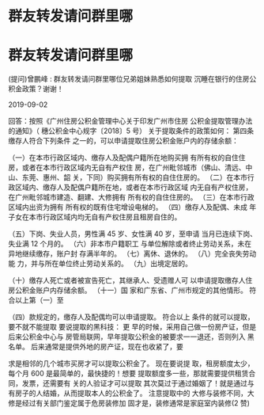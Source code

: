 # 群友转发请问群里哪

# 群友转发请问群里哪

(提问)曾鹏峰 : 群友转发请问群里哪位兄弟姐妹熟悉如何提取 沉睡在银行的住房公积金政策？谢谢！

2019-09-02

回答：按照《广州住房公积金管理中心关于印发广州市住房 公积金提取管理办法的通知》（ 穗公积金中心规字〔2018〕5 号） 关于提取条件的政策如何： 第四条 缴存人符合下列条件 之一的，可以申请提取住房公积金账户内的存储余额：

（一）在本市行政区域内、缴存人及配偶户籍所在地购买拥 有所有权的自住住房，或者在本市行政区域内无自有产权住 房，在广州毗邻城市（佛山、清远、中山、东莞、惠州、韶 关，下同）购买拥有所有权的自住住房的。 （二）在本市行 政区域内、缴存人及配偶户籍所在地，或者在本市行政区域 内无自有产权住房，在广州毗邻城市建造、翻建、大修拥有 所有权的自住住房的。 （三）在本市行政区域内出资为拥有 所有权的既有住宅增设电梯的。 （四）缴存人及配偶、未成 年子女在本市行政区域内均无自有产权住房且租房自住的。

（五）下岗、失业人员，男性满 45 岁、女性满 40 岁，至申请 当月已连续下岗、失业满 12 个月的。 （六）非本市户籍职工 与单位解除或者终止劳动关系，未在异地继续缴存，账户封 存满半年的。 （七）离休、退休的。 （八）完全丧失劳动能 力，并与所在单位终止劳动关系的。 （九）出境定居的。

（十）缴存人死亡或者被宣告死亡，其继承人、受遗赠人可 以申请提取缴存人住房公积金账户内存储余额。 （十一）国 家和广东省、广州市规定的其他情形。 符合以上第（一）至

（四）款规定的，缴存人及配偶均可以申请提取。 符合以上 条件的就可以提取，要不就不能提取 要说提取的黑科技： 更 早的时候，采用自己做一份房产证，但是后来公积金中心与 房管局联网，早年提取公积金的被要求一一退还，否则列入 黑名单。 后来通常是提供外地的房产证，现在也收紧了，要

求是相邻的几个城市买房才可以提取公积金了。 现在要说提 取，租房额度太少，每个月 600 是最简单的，最快捷的！想要 提取额度多一些，那就需要提供租赁合同，发票，还需要有 关的人验证才可以提取 其次莫过于通过婚姻了！就是通过与 有房子的人结婚，从而提取本人的公积金了。 注意提取中的 大修与装修不同，大修是经过有关部门鉴定属于危房装修加 固才是，装修通常是家庭室内装修(2 赞)